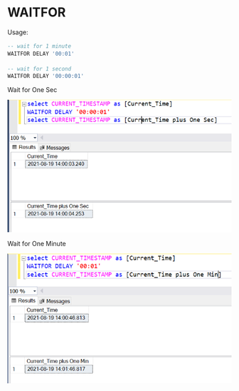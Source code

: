 # WAITFOR

Usage:
```SQL
-- wait for 1 minute
WAITFOR DELAY '00:01'

-- wait for 1 second
WAITFOR DELAY '00:00:01'
```

Wait for One Sec

![Wait For One Sec](../../Images/WaitForDelayOneSec.PNG)

Wait for One Minute

![Wait For One Min](../../Images/WaitForDelayOneMin.PNG)
